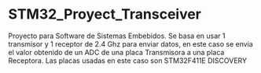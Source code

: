 # STM32_Proyect_Transceiver
Proyecto para Software de Sistemas Embebidos. Se basa en usar 1 transmisor y 1 receptor de 2.4 Ghz para enviar datos, en este caso se envia el valor obtenido de un ADC de una placa Transmisora a una placa Receptora. Las placas usadas en este caso son STM32F411E DISCOVERY
